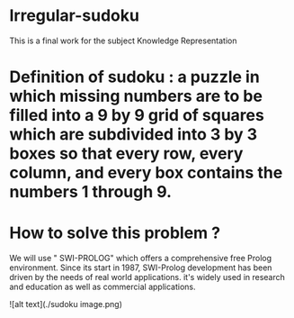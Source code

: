 # Irregular-sudoku
This is a final work for the subject Knowledge Representation
# Definition of sudoku :  a puzzle in which missing numbers are to be filled into a 9 by 9 grid of squares which are subdivided into 3 by 3 boxes so that every row, every column, and every box contains the numbers 1 through 9. 

# How to solve this problem ? 
We will use " SWI-PROLOG" which offers a comprehensive free Prolog environment. Since its start in 1987, SWI-Prolog development has been driven by the needs of real world applications. it's widely used in research and education as well as commercial applications. 

![alt text](./sudoku image.png)
